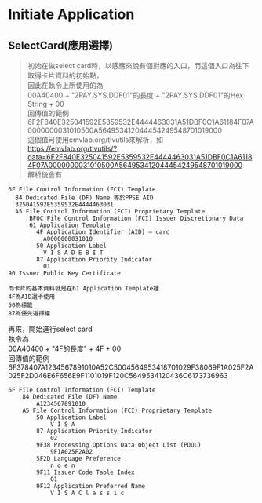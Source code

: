 ﻿Initiate Application  
=============  
SelectCard(應用選擇)  
-------------  
> 初始在做select card時，以感應來說有個對應的入口，而這個入口為往下取得卡片資料的初始點，  
因此在執令上所使用的為  
00A40400 + "2PAY.SYS.DDF01"的長度 + "2PAY.SYS.DDF01"的Hex String + 00  
回傳值的範例  
6F2F840E325041592E5359532E4444463031A51DBF0C1A61184F07A0000000031010500A564953412044454249548701019000  
這個值可使用emvlab.org/tlvutils來解析，如  
https://emvlab.org/tlvutils/?data=6F2F840E325041592E5359532E4444463031A51DBF0C1A61184F07A0000000031010500A564953412044454249548701019000  
解析後會有  
```
6F File Control Information (FCI) Template
  84 Dedicated File (DF) Name 等於PPSE AID
  325041592E5359532E4444463031
  A5 File Control Information (FCI) Proprietary Template
      BF0C File Control Information (FCI) Issuer Discretionary Data
      61 Application Template
        4F Application Identifier (AID) – card
          A0000000031010
        50 Application Label
          V I S A D E B I T
        87 Application Priority Indicator
          01
90 Issuer Public Key Certificate

而卡片的基本資料就是在61 Application Template裡
4F為AID選卡使用
50為標籤
87為優先選擇權
```

再來，開始進行select card  
執令為  
00A40400 + "4F的長度" + 4F + 00  
回傳值的範例  
6F378407A1234567891010A52C5004564953418701029F38069F1A025F2A025F2D046E6F656E9F1101019F120C5649534120436C6173736963  
```
6F File Control Information (FCI) Template
 	84 Dedicated File (DF) Name
 	 	A1234567891010
 	A5 File Control Information (FCI) Proprietary Template
 	 	50 Application Label
 	 	 	V I S A
 	 	87 Application Priority Indicator
 	 	 	02
 	 	9F38 Processing Options Data Object List (PDOL)
 	 	 	9F1A025F2A02
 	 	5F2D Language Preference
 	 	 	n o e n
 	 	9F11 Issuer Code Table Index
 	 	 	01
 	 	9F12 Application Preferred Name
 	 	 	V I S A C l a s s i c
```